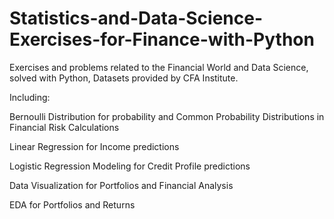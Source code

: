 # Statistics-and-Data-Science-Exercises-for-Finance-with-Python
Exercises and problems related to the Financial World and Data Science, solved with Python, Datasets provided by CFA Institute.



Including: 

Bernoulli Distribution for probability and Common Probability Distributions in Financial Risk Calculations

Linear Regression for Income predictions

Logistic Regression Modeling for Credit Profile predictions

Data Visualization for Portfolios and Financial Analysis

EDA for Portfolios and Returns

          
